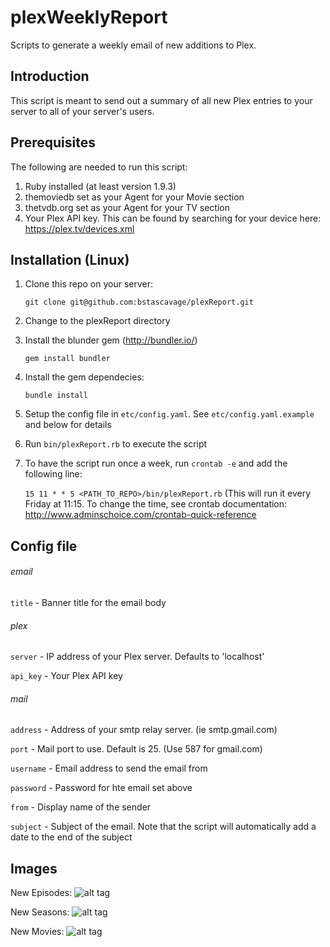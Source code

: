 plexWeeklyReport
================

Scripts to generate a weekly email of new additions to Plex.

## Introduction
This script is meant to send out a summary of all new Plex entries to your server to all of your server's users.  

## Prerequisites

The following are needed to run this script:

1.  Ruby installed (at least version 1.9.3)
2.  themoviedb set as your Agent for your Movie section
3.  thetvdb.org set as your Agent for your TV section
4.  Your Plex API key.  This can be found by searching for your device here: https://plex.tv/devices.xml

## Installation (Linux)

1.  Clone this repo on your server:

    `git clone git@github.com:bstascavage/plexReport.git`
2.  Change to the plexReport directory
3.  Install the blunder gem (http://bundler.io/)

    `gem install bundler`
4.  Install the gem dependecies:

    `bundle install`
5.  Setup the config file in `etc/config.yaml`.  See `etc/config.yaml.example` and below for details
6.  Run `bin/plexReport.rb` to execute the script
7.  To have the script run once a week, run `crontab -e` and add the following line:

    `15 11 * * 5 <PATH_TO_REPO>/bin/plexReport.rb` (This will run it every Friday at 11:15.  To change the time, see crontab documentation: http://www.adminschoice.com/crontab-quick-reference
    
## Config file

###### email
`title` - Banner title for the email body

###### plex
`server` - IP address of your Plex server.  Defaults to 'localhost'

`api_key` - Your Plex API key

###### mail
`address` - Address of your smtp relay server.  (ie smtp.gmail.com)

`port` - Mail port to use.  Default is 25.  (Use 587 for gmail.com)

`username` - Email address to send the email from

`password` - Password for hte email set above

`from` - Display name of the sender

`subject` - Subject of the email.  Note that the script will automatically add a date to the end of the subject

## Images

New Episodes:
![alt tag](http://i.imgur.com/hWzHl2x.png)


New Seasons:
![alt tag](http://i.imgur.com/sBy62Ty.png)


New Movies:
![alt tag](http://i.imgur.com/E3Q85uU.png)
